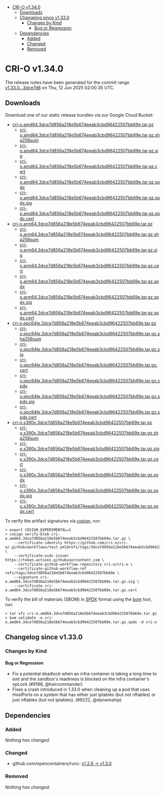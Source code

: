 - [CRI-O v1.34.0](#cri-o-v1340)
  - [Downloads](#downloads)
  - [Changelog since v1.33.0](#changelog-since-v1330)
    - [Changes by Kind](#changes-by-kind)
      - [Bug or Regression](#bug-or-regression)
  - [Dependencies](#dependencies)
    - [Added](#added)
    - [Changed](#changed)
    - [Removed](#removed)

# CRI-O v1.34.0

The release notes have been generated for the commit range
[v1.33.0...3dce7d8](https://github.com/cri-o/cri-o/compare/v1.33.0...v1.34.0) on Thu, 12 Jun 2025 02:00:35 UTC.

## Downloads

Download one of our static release bundles via our Google Cloud Bucket:

- [cri-o.amd64.3dce7d856a218e5b674eeab3cbd96422507bb69e.tar.gz](https://storage.googleapis.com/cri-o/artifacts/cri-o.amd64.3dce7d856a218e5b674eeab3cbd96422507bb69e.tar.gz)
  - [cri-o.amd64.3dce7d856a218e5b674eeab3cbd96422507bb69e.tar.gz.sha256sum](https://storage.googleapis.com/cri-o/artifacts/cri-o.amd64.3dce7d856a218e5b674eeab3cbd96422507bb69e.tar.gz.sha256sum)
  - [cri-o.amd64.3dce7d856a218e5b674eeab3cbd96422507bb69e.tar.gz.sig](https://storage.googleapis.com/cri-o/artifacts/cri-o.amd64.3dce7d856a218e5b674eeab3cbd96422507bb69e.tar.gz.sig)
  - [cri-o.amd64.3dce7d856a218e5b674eeab3cbd96422507bb69e.tar.gz.cert](https://storage.googleapis.com/cri-o/artifacts/cri-o.amd64.3dce7d856a218e5b674eeab3cbd96422507bb69e.tar.gz.cert)
  - [cri-o.amd64.3dce7d856a218e5b674eeab3cbd96422507bb69e.tar.gz.spdx](https://storage.googleapis.com/cri-o/artifacts/cri-o.amd64.3dce7d856a218e5b674eeab3cbd96422507bb69e.tar.gz.spdx)
  - [cri-o.amd64.3dce7d856a218e5b674eeab3cbd96422507bb69e.tar.gz.spdx.sig](https://storage.googleapis.com/cri-o/artifacts/cri-o.amd64.3dce7d856a218e5b674eeab3cbd96422507bb69e.tar.gz.spdx.sig)
  - [cri-o.amd64.3dce7d856a218e5b674eeab3cbd96422507bb69e.tar.gz.spdx.cert](https://storage.googleapis.com/cri-o/artifacts/cri-o.amd64.3dce7d856a218e5b674eeab3cbd96422507bb69e.tar.gz.spdx.cert)
- [cri-o.arm64.3dce7d856a218e5b674eeab3cbd96422507bb69e.tar.gz](https://storage.googleapis.com/cri-o/artifacts/cri-o.arm64.3dce7d856a218e5b674eeab3cbd96422507bb69e.tar.gz)
  - [cri-o.arm64.3dce7d856a218e5b674eeab3cbd96422507bb69e.tar.gz.sha256sum](https://storage.googleapis.com/cri-o/artifacts/cri-o.arm64.3dce7d856a218e5b674eeab3cbd96422507bb69e.tar.gz.sha256sum)
  - [cri-o.arm64.3dce7d856a218e5b674eeab3cbd96422507bb69e.tar.gz.sig](https://storage.googleapis.com/cri-o/artifacts/cri-o.arm64.3dce7d856a218e5b674eeab3cbd96422507bb69e.tar.gz.sig)
  - [cri-o.arm64.3dce7d856a218e5b674eeab3cbd96422507bb69e.tar.gz.cert](https://storage.googleapis.com/cri-o/artifacts/cri-o.arm64.3dce7d856a218e5b674eeab3cbd96422507bb69e.tar.gz.cert)
  - [cri-o.arm64.3dce7d856a218e5b674eeab3cbd96422507bb69e.tar.gz.spdx](https://storage.googleapis.com/cri-o/artifacts/cri-o.arm64.3dce7d856a218e5b674eeab3cbd96422507bb69e.tar.gz.spdx)
  - [cri-o.arm64.3dce7d856a218e5b674eeab3cbd96422507bb69e.tar.gz.spdx.sig](https://storage.googleapis.com/cri-o/artifacts/cri-o.arm64.3dce7d856a218e5b674eeab3cbd96422507bb69e.tar.gz.spdx.sig)
  - [cri-o.arm64.3dce7d856a218e5b674eeab3cbd96422507bb69e.tar.gz.spdx.cert](https://storage.googleapis.com/cri-o/artifacts/cri-o.arm64.3dce7d856a218e5b674eeab3cbd96422507bb69e.tar.gz.spdx.cert)
- [cri-o.ppc64le.3dce7d856a218e5b674eeab3cbd96422507bb69e.tar.gz](https://storage.googleapis.com/cri-o/artifacts/cri-o.ppc64le.3dce7d856a218e5b674eeab3cbd96422507bb69e.tar.gz)
  - [cri-o.ppc64le.3dce7d856a218e5b674eeab3cbd96422507bb69e.tar.gz.sha256sum](https://storage.googleapis.com/cri-o/artifacts/cri-o.ppc64le.3dce7d856a218e5b674eeab3cbd96422507bb69e.tar.gz.sha256sum)
  - [cri-o.ppc64le.3dce7d856a218e5b674eeab3cbd96422507bb69e.tar.gz.sig](https://storage.googleapis.com/cri-o/artifacts/cri-o.ppc64le.3dce7d856a218e5b674eeab3cbd96422507bb69e.tar.gz.sig)
  - [cri-o.ppc64le.3dce7d856a218e5b674eeab3cbd96422507bb69e.tar.gz.cert](https://storage.googleapis.com/cri-o/artifacts/cri-o.ppc64le.3dce7d856a218e5b674eeab3cbd96422507bb69e.tar.gz.cert)
  - [cri-o.ppc64le.3dce7d856a218e5b674eeab3cbd96422507bb69e.tar.gz.spdx](https://storage.googleapis.com/cri-o/artifacts/cri-o.ppc64le.3dce7d856a218e5b674eeab3cbd96422507bb69e.tar.gz.spdx)
  - [cri-o.ppc64le.3dce7d856a218e5b674eeab3cbd96422507bb69e.tar.gz.spdx.sig](https://storage.googleapis.com/cri-o/artifacts/cri-o.ppc64le.3dce7d856a218e5b674eeab3cbd96422507bb69e.tar.gz.spdx.sig)
  - [cri-o.ppc64le.3dce7d856a218e5b674eeab3cbd96422507bb69e.tar.gz.spdx.cert](https://storage.googleapis.com/cri-o/artifacts/cri-o.ppc64le.3dce7d856a218e5b674eeab3cbd96422507bb69e.tar.gz.spdx.cert)
- [cri-o.s390x.3dce7d856a218e5b674eeab3cbd96422507bb69e.tar.gz](https://storage.googleapis.com/cri-o/artifacts/cri-o.s390x.3dce7d856a218e5b674eeab3cbd96422507bb69e.tar.gz)
  - [cri-o.s390x.3dce7d856a218e5b674eeab3cbd96422507bb69e.tar.gz.sha256sum](https://storage.googleapis.com/cri-o/artifacts/cri-o.s390x.3dce7d856a218e5b674eeab3cbd96422507bb69e.tar.gz.sha256sum)
  - [cri-o.s390x.3dce7d856a218e5b674eeab3cbd96422507bb69e.tar.gz.sig](https://storage.googleapis.com/cri-o/artifacts/cri-o.s390x.3dce7d856a218e5b674eeab3cbd96422507bb69e.tar.gz.sig)
  - [cri-o.s390x.3dce7d856a218e5b674eeab3cbd96422507bb69e.tar.gz.cert](https://storage.googleapis.com/cri-o/artifacts/cri-o.s390x.3dce7d856a218e5b674eeab3cbd96422507bb69e.tar.gz.cert)
  - [cri-o.s390x.3dce7d856a218e5b674eeab3cbd96422507bb69e.tar.gz.spdx](https://storage.googleapis.com/cri-o/artifacts/cri-o.s390x.3dce7d856a218e5b674eeab3cbd96422507bb69e.tar.gz.spdx)
  - [cri-o.s390x.3dce7d856a218e5b674eeab3cbd96422507bb69e.tar.gz.spdx.sig](https://storage.googleapis.com/cri-o/artifacts/cri-o.s390x.3dce7d856a218e5b674eeab3cbd96422507bb69e.tar.gz.spdx.sig)
  - [cri-o.s390x.3dce7d856a218e5b674eeab3cbd96422507bb69e.tar.gz.spdx.cert](https://storage.googleapis.com/cri-o/artifacts/cri-o.s390x.3dce7d856a218e5b674eeab3cbd96422507bb69e.tar.gz.spdx.cert)

To verify the artifact signatures via [cosign](https://github.com/sigstore/cosign), run:

```console
> export COSIGN_EXPERIMENTAL=1
> cosign verify-blob cri-o.amd64.3dce7d856a218e5b674eeab3cbd96422507bb69e.tar.gz \
    --certificate-identity https://github.com/cri-o/cri-o/.github/workflows/test.yml@refs/tags/3dce7d856a218e5b674eeab3cbd96422507bb69e \
    --certificate-oidc-issuer https://token.actions.githubusercontent.com \
    --certificate-github-workflow-repository cri-o/cri-o \
    --certificate-github-workflow-ref refs/tags/3dce7d856a218e5b674eeab3cbd96422507bb69e \
    --signature cri-o.amd64.3dce7d856a218e5b674eeab3cbd96422507bb69e.tar.gz.sig \
    --certificate cri-o.amd64.3dce7d856a218e5b674eeab3cbd96422507bb69e.tar.gz.cert
```

To verify the bill of materials (SBOM) in [SPDX](https://spdx.org) format using the [bom](https://sigs.k8s.io/bom) tool, run:

```console
> tar xfz cri-o.amd64.3dce7d856a218e5b674eeab3cbd96422507bb69e.tar.gz
> bom validate -e cri-o.amd64.3dce7d856a218e5b674eeab3cbd96422507bb69e.tar.gz.spdx -d cri-o
```

## Changelog since v1.33.0

### Changes by Kind

#### Bug or Regression
 - Fix a potential deadlock when an infra container is taking a long time to exit and the sandbox's readiness is blocked on the infra container's opLock (#9188, @haircommander)
 - Fixes a crash introduced in 1.33.0 when cleaning up a pod that uses HostPorts
  on a system that has either just iptables (but not nftables) or just nftables
  (but not iptables). (#9222, @danwinship)

## Dependencies

### Added
_Nothing has changed._

### Changed
- github.com/opencontainers/runc: [v1.2.6 → v1.3.0](https://github.com/opencontainers/runc/compare/v1.2.6...v1.3.0)

### Removed
_Nothing has changed._

